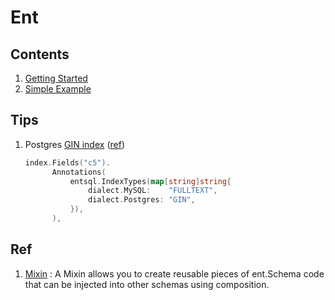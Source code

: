 # Ent

## Contents

1. [Getting Started](getting-started)
1. [Simple Example](simple-example)

## Tips

1. Postgres [GIN index](https://www.postgresql.org/docs/current/gin.html) ([ref](https://github.com/ent/ent/blob/a85a22931191a4964a9a14a9083f025c1c74d37b/doc/md/schema-indexes.md))

    ```go
    index.Fields("c5").
          Annotations(
              entsql.IndexTypes(map[string]string{
                  dialect.MySQL:    "FULLTEXT",
                  dialect.Postgres: "GIN",
              }),
          ),
    ```

## Ref

1. [Mixin](https://entgo.io/docs/schema-mixin) : A Mixin allows you to create reusable pieces of ent.Schema code that can be injected into other schemas using composition.
